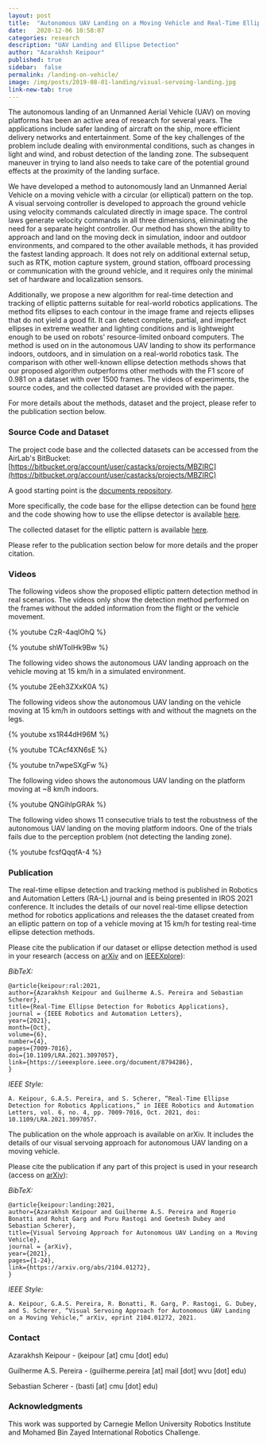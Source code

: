 ```yaml
---
layout: post
title:  "Autonomous UAV Landing on a Moving Vehicle and Real-Time Ellipse Detection"
date:   2020-12-06 10:50:07
categories: research
description: "UAV Landing and Ellipse Detection"
author: "Azarakhsh Keipour"
published: true
sidebar:  false
permalink: /landing-on-vehicle/
image: /img/posts/2019-08-01-landing/visual-servoing-landing.jpg
link-new-tab: true
---
```


The autonomous landing of an Unmanned Aerial Vehicle (UAV) on moving platforms has been an active area of research for several years. The applications include safer landing of aircraft on the ship, more efficient delivery networks and entertainment. Some of the key challenges of the problem include dealing with environmental conditions, such as changes in light and wind, and robust detection of the landing zone. The subsequent maneuver in trying to land also needs to take care of the potential ground effects at the proximity of the landing surface.

We have developed a method to autonomously land an Unmanned Aerial Vehicle on a moving vehicle with a circular (or elliptical) pattern on the top. A visual servoing controller is developed to approach the ground vehicle using velocity commands calculated directly in image space. The control laws generate velocity commands in all three dimensions, eliminating the need for a separate height controller. Our method has shown the ability to approach and land on the moving deck in simulation, indoor and outdoor environments, and compared to the other available methods, it has provided the fastest landing approach. It does not rely on additional external setup, such as RTK, motion capture system, ground station, offboard processing or communication with the ground vehicle, and it requires only the minimal set of hardware and localization sensors. 

Additionally, we propose a new algorithm for real-time detection and tracking of elliptic patterns suitable for real-world robotics applications. The method fits ellipses to each contour in the image frame and rejects ellipses that do not yield a good fit. It can detect complete, partial, and imperfect ellipses in extreme weather and lighting conditions and is lightweight enough to be used on robots' resource-limited onboard computers. The method is used on in the autonomous UAV landing to show its performance indoors, outdoors, and in simulation on a real-world robotics task. The comparison with other well-known ellipse detection methods shows that our proposed algorithm outperforms other methods with the F1 score of 0.981 on a dataset with over 1500 frames. The videos of experiments, the source codes, and the collected dataset are provided with the paper.

For more details about the methods, dataset and the project, please refer to the publication section below.

### Source Code and Dataset

The project code base and the collected datasets can be accessed from the AirLab's BitBucket: [https://bitbucket.org/account/user/castacks/projects/MBZIRC](https://bitbucket.org/account/user/castacks/projects/MBZIRC) 

A good starting point is the [documents repository](https://bitbucket.org/castacks/mbzirc_documents/wiki/Home). 

More specifically, the code base for the ellipse detection can be found [here](https://bitbucket.org/castacks/mbzirc_commons/) and the code showing how to use the ellipse detector is available [here](https://bitbucket.org/castacks/mbzirc_decktrack). 

The collected dataset for the elliptic pattern is available [here](http://bit.ly/airlabmbzdataset). 

Please refer to the publication section below for more details and the proper citation. 

### Videos

The following videos show the proposed elliptic pattern detection method in real scenarios. The videos only show the detection method performed on the frames without the added information from the flight or the vehicle movement. 

{% youtube CzR-4aqlOhQ %}

{% youtube shWToIHk9Bw %}

The following video shows the autonomous UAV landing approach on the vehicle moving at 15 km/h in a simulated environment. 

{% youtube 2Eeh3ZXxK0A %}


The following videos show the autonomous UAV landing on the vehicle moving at 15 km/h in outdoors settings with and without the magnets on the legs. 

{% youtube xs1R44dH96M %}

{% youtube TCAcf4XN6sE %}

{% youtube tn7wpeSXgFw %}

The following video shows the autonomous UAV landing on the platform moving at ~8 km/h indoors. 

{% youtube QNGihlpGRAk %}

The following video shows 11 consecutive trials to test the robustness of the autonomous UAV landing on the moving platform indoors. One of the trials fails due to the perception problem (not detecting the landing zone). 

{% youtube fcsfQqqfA-4 %}

### Publication

The real-time ellipse detection and tracking method is published in Robotics and Automation Letters (RA-L) journal and is being presented in IROS 2021 conference. It includes the details of our novel real-time ellipse detection method for robotics applications and releases the the dataset created from an elliptic pattern on top of a vehicle moving at 15 km/h for testing real-time ellipse detection methods.

Please cite the publication if our dataset or ellipse detection method is used in your research (access on [arXiv](https://arxiv.org/abs/2102.12670) and on [IEEEXplore](https://ieeexplore.ieee.org/document/8794286)): 

*BibTeX:* 

```
@article{keipour:ral:2021,
author={Azarakhsh Keipour and Guilherme A.S. Pereira and Sebastian Scherer},
title={Real-Time Ellipse Detection for Robotics Applications},
journal = {IEEE Robotics and Automation Letters},
year={2021},
month={Oct},
volume={6},
number={4},
pages={7009-7016},
doi={10.1109/LRA.2021.3097057},
link={https://ieeexplore.ieee.org/document/8794286},
} 
```

*IEEE Style:* 

```
A. Keipour, G.A.S. Pereira, and S. Scherer, “Real-Time Ellipse Detection for Robotics Applications,” in IEEE Robotics and Automation Letters, vol. 6, no. 4, pp. 7009-7016, Oct. 2021, doi: 10.1109/LRA.2021.3097057.
```

The publication on the whole approach is available on arXiv. It includes the details of our visual servoing approach for autonomous UAV landing on a moving vehicle.

Please cite the publication if any part of this project is used in your research (access on [arXiv](https://arxiv.org/abs/2104.01272)): 

*BibTeX:* 

```
@article{keipour:landing:2021,
author={Azarakhsh Keipour and Guilherme A.S. Pereira and Rogerio Bonatti and Rohit Garg and Puru Rastogi and Geetesh Dubey and Sebastian Scherer},
title={Visual Servoing Approach for Autonomous UAV Landing on a Moving Vehicle},
journal = {arXiv},
year={2021},
pages={1-24},
link={https://arxiv.org/abs/2104.01272},
} 
```

*IEEE Style:* 

```
A. Keipour, G.A.S. Pereira, R. Bonatti, R. Garg, P. Rastogi, G. Dubey, and S. Scherer, “Visual Servoing Approach for Autonomous UAV Landing on a Moving Vehicle,” arXiv, eprint 2104.01272, 2021. 
```

### Contact 

Azarakhsh Keipour - (keipour [at] cmu [dot] edu) 

Guilherme A.S. Pereira - (guilherme.pereira [at] mail [dot] wvu [dot] edu) 

Sebastian Scherer - (basti [at] cmu [dot] edu) 

### Acknowledgments

This work was supported by Carnegie Mellon University Robotics Institute and Mohamed Bin Zayed International Robotics Challenge.